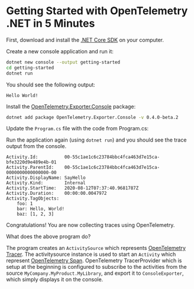 # Getting Started with OpenTelemetry .NET in 5 Minutes

First, download and install the [.NET Core
SDK](https://dotnet.microsoft.com/download) on your computer.

Create a new console application and run it:

```sh
dotnet new console --output getting-started
cd getting-started
dotnet run
```

You should see the following output:

```console
Hello World!
```

Install the
[OpenTelemetry.Exporter.Console](../../src/OpenTelemetry.Exporter.Console/README.md)
package:

```sh
dotnet add package OpenTelemetry.Exporter.Console -v 0.4.0-beta.2
```

Update the `Program.cs` file with the code from Program.cs:

Run the application again (using `dotnet run`) and you should see the trace
output from the console.

```text
Activity.Id:          00-55c1ae1c6c23784bbc4fca463d7e15ca-bfe3220d9e489e4b-01
Activity.ParentId:    00-55c1ae1c6c23784bbc4fca463d7e15ca-0000000000000000-00
Activity.DisplayName: SayHello
Activity.Kind:        Internal
Activity.StartTime:   2020-08-12T07:37:40.9681787Z
Activity.Duration:    00:00:00.0047972
Activity.TagObjects:
    foo: 1
    bar: Hello, World!
    baz: [1, 2, 3]
```

Congratulations! You are now collecting traces using OpenTelemetry.

What does the above program do?

The program creates an `ActivitySource` which represents [OpenTelemetry
Tracer](https://github.com/open-telemetry/opentelemetry-specification/blob/master/specification/trace/api.md#tracer).
The activitysource instance is used to start an `Activity` which represent
[OpenTelemetry
Span](https://github.com/open-telemetry/opentelemetry-specification/blob/master/specification/trace/api.md#span).
OpenTelemetry TracerProvider which is setup at the beginning is
configured to subscribe to the activities from the source
`MyCompany.MyProduct.MyLibrary`, and export it to `ConsoleExporter`, which
simply displays it on the console.
